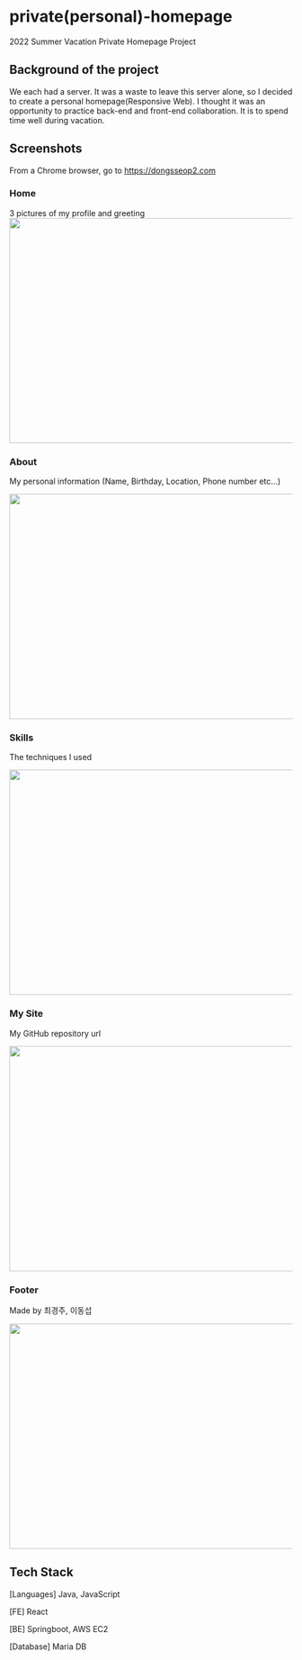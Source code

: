 # private(personal)-homepage
2022 Summer Vacation Private Homepage Project
## Background of the project
We each had a server. It was a waste to leave this server alone, so I decided to create a personal homepage(Responsive Web).
I thought it was an opportunity to practice back-end and front-end collaboration.
It is to spend time well during vacation.

## Screenshots
From a Chrome browser, go to https://dongsseop2.com
### Home
3 pictures of my profile and greeting
<img src="https://user-images.githubusercontent.com/76763417/182359089-e1ee6595-d1e8-47a7-80a4-01814b105bb2.png" width=800 height=400>

### About
My personal information (Name, Birthday, Location, Phone number etc...)

<img src="https://user-images.githubusercontent.com/76763417/182359150-964ebf66-4d0b-4d3f-8b51-963c38955e2f.png" width=800 height=400>

### Skills
The techniques I used

<img src="https://user-images.githubusercontent.com/76763417/182359197-88f5037c-8931-4e83-bb90-0a7d38e8419e.png" width=800 height=400>

### My Site
My GitHub repository url

<img src="https://user-images.githubusercontent.com/76763417/182359233-f3f477e6-8c28-402d-9261-adb3c4787200.png" width=800 height=400>

### Footer
Made by 최경주, 이동섭

<img src="https://user-images.githubusercontent.com/76763417/182359262-1fd02afa-f638-4d44-a9ab-ab6d0a1d521a.png" width=800 height=400>


## Tech Stack

[Languages] Java, JavaScript

[FE] React

[BE] Springboot, AWS EC2

[Database] Maria DB
